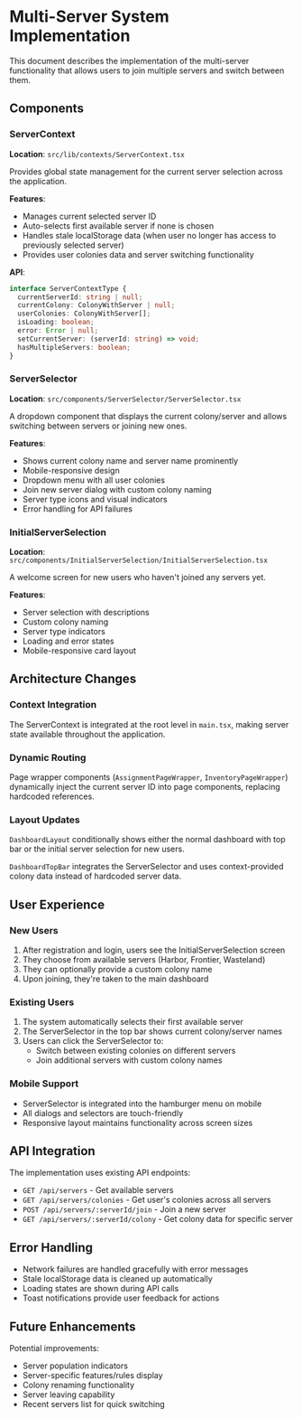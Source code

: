 # Multi-Server System Implementation

This document describes the implementation of the multi-server functionality that allows users to join multiple servers and switch between them.

## Components

### ServerContext
**Location**: `src/lib/contexts/ServerContext.tsx`

Provides global state management for the current server selection across the application.

**Features**:
- Manages current selected server ID
- Auto-selects first available server if none is chosen
- Handles stale localStorage data (when user no longer has access to previously selected server)
- Provides user colonies data and server switching functionality

**API**:
```typescript
interface ServerContextType {
  currentServerId: string | null;
  currentColony: ColonyWithServer | null;
  userColonies: ColonyWithServer[];
  isLoading: boolean;
  error: Error | null;
  setCurrentServer: (serverId: string) => void;
  hasMultipleServers: boolean;
}
```

### ServerSelector
**Location**: `src/components/ServerSelector/ServerSelector.tsx`

A dropdown component that displays the current colony/server and allows switching between servers or joining new ones.

**Features**:
- Shows current colony name and server name prominently
- Mobile-responsive design
- Dropdown menu with all user colonies
- Join new server dialog with custom colony naming
- Server type icons and visual indicators
- Error handling for API failures

### InitialServerSelection
**Location**: `src/components/InitialServerSelection/InitialServerSelection.tsx`

A welcome screen for new users who haven't joined any servers yet.

**Features**:
- Server selection with descriptions
- Custom colony naming
- Server type indicators
- Loading and error states
- Mobile-responsive card layout

## Architecture Changes

### Context Integration
The ServerContext is integrated at the root level in `main.tsx`, making server state available throughout the application.

### Dynamic Routing
Page wrapper components (`AssignmentPageWrapper`, `InventoryPageWrapper`) dynamically inject the current server ID into page components, replacing hardcoded  references.

### Layout Updates
`DashboardLayout` conditionally shows either the normal dashboard with top bar or the initial server selection for new users.

`DashboardTopBar` integrates the ServerSelector and uses context-provided colony data instead of hardcoded server data.

## User Experience

### New Users
1. After registration and login, users see the InitialServerSelection screen
2. They choose from available servers (Harbor, Frontier, Wasteland)
3. They can optionally provide a custom colony name
4. Upon joining, they're taken to the main dashboard

### Existing Users
1. The system automatically selects their first available server
2. The ServerSelector in the top bar shows current colony/server names
3. Users can click the ServerSelector to:
   - Switch between existing colonies on different servers
   - Join additional servers with custom colony names

### Mobile Support
- ServerSelector is integrated into the hamburger menu on mobile
- All dialogs and selectors are touch-friendly
- Responsive layout maintains functionality across screen sizes

## API Integration

The implementation uses existing API endpoints:
- `GET /api/servers` - Get available servers
- `GET /api/servers/colonies` - Get user's colonies across all servers
- `POST /api/servers/:serverId/join` - Join a new server
- `GET /api/servers/:serverId/colony` - Get colony data for specific server

## Error Handling

- Network failures are handled gracefully with error messages
- Stale localStorage data is cleaned up automatically  
- Loading states are shown during API calls
- Toast notifications provide user feedback for actions

## Future Enhancements

Potential improvements:
- Server population indicators
- Server-specific features/rules display
- Colony renaming functionality
- Server leaving capability
- Recent servers list for quick switching